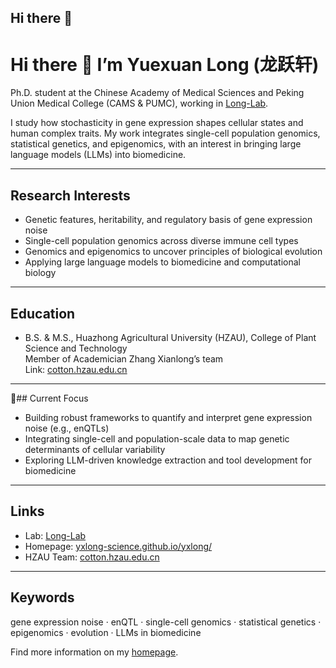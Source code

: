 ## Hi there 👋

<!--
**yxlong-science/yxlong-science** is a ✨ _special_ ✨ repository because its `README.md` (this file) appears on your GitHub profile.

Here are some ideas to get you started:

- 🔭 I’m currently working on ...
- 🌱 I’m currently learning ...
- 👯 I’m looking to collaborate on ...
- 🤔 I’m looking for help with ...
- 💬 Ask me about ...
- 📫 How to reach me: ...
- 😄 Pronouns: ...
- ⚡ Fun fact: ...
-->

# Hi there 👋 I’m Yuexuan Long (龙跃轩)

Ph.D. student at the Chinese Academy of Medical Sciences and Peking Union Medical College (CAMS & PUMC), working in [Long-Lab](https://sites.google.com/view/erping-long-lab/).

I study how stochasticity in gene expression shapes cellular states and human complex traits. My work integrates single-cell population genomics, statistical genetics, and epigenomics, with an interest in bringing large language models (LLMs) into biomedicine.

---

## Research Interests
- Genetic features, heritability, and regulatory basis of gene expression noise
- Single-cell population genomics across diverse immune cell types
- Genomics and epigenomics to uncover principles of biological evolution
- Applying large language models to biomedicine and computational biology

---

## Education
- B.S. & M.S., Huazhong Agricultural University (HZAU), College of Plant Science and Technology  
  Member of Academician Zhang Xianlong’s team  
  Link: [cotton.hzau.edu.cn](https://cotton.hzau.edu.cn/index.htm)

---

🌱## Current Focus
- Building robust frameworks to quantify and interpret gene expression noise (e.g., enQTLs)
- Integrating single-cell and population-scale data to map genetic determinants of cellular variability
- Exploring LLM-driven knowledge extraction and tool development for biomedicine

---

## Links
- Lab: [Long-Lab](https://sites.google.com/view/erping-long-lab/)
- Homepage: [yxlong-science.github.io/yxlong/](https://yxlong-science.github.io/yxlong/)
- HZAU Team: [cotton.hzau.edu.cn](https://cotton.hzau.edu.cn/index.htm)

---

## Keywords
gene expression noise · enQTL · single-cell genomics · statistical genetics · epigenomics · evolution · LLMs in biomedicine

Find more information on my [homepage](https://yxlong-science.github.io/yxlong/).
